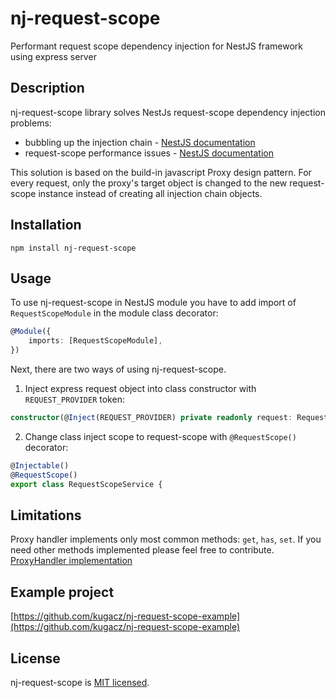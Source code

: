 # nj-request-scope
Performant request scope dependency injection for NestJS framework using express server

## Description
nj-request-scope library solves NestJs request-scope dependency injection problems:
* bubbling up the injection chain - [NestJS documentation](https://docs.nestjs.com/fundamentals/injection-scopes#scope-hierarchy)
* request-scope performance issues - [NestJS documentation](https://docs.nestjs.com/fundamentals/injection-scopes#performance)

This solution is based on the build-in javascript Proxy design pattern. For every request, only the proxy's target object is changed to the new request-scope instance instead of creating all injection chain objects.

## Installation
```console
npm install nj-request-scope
```

## Usage
To use nj-request-scope in NestJS module you have to add import of ```RequestScopeModule``` in the module class decorator:
```typescript
@Module({
    imports: [RequestScopeModule],
})
```

Next, there are two ways of using nj-request-scope.

1. Inject express request object into class constructor with ```REQUEST_PROVIDER``` token:
```typescript
constructor(@Inject(REQUEST_PROVIDER) private readonly request: Request) {}
```

2. Change class inject scope to request-scope with ```@RequestScope()``` decorator:
```typescript
@Injectable()
@RequestScope()
export class RequestScopeService {
```

## Limitations
Proxy handler implements only most common methods: ```get```, ```has```, ```set```. If you need other methods implemented please feel free to contribute. 
[ProxyHandler implementation](https://github.com/kugacz/nj-request-scope/blob/main/src/util/dynamic.object.handler.factory.ts)

## Example project
[https://github.com/kugacz/nj-request-scope-example](https://github.com/kugacz/nj-request-scope-example)

## License
nj-request-scope is [MIT licensed](LICENSE).
